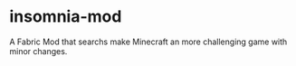 # insomnia-mod
A Fabric Mod that searchs make Minecraft an more challenging game with minor changes.
